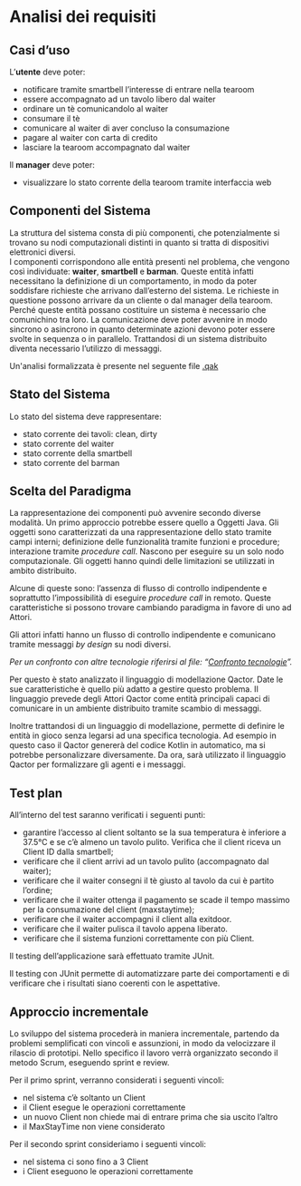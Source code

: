 # Analisi dei requisiti

## Casi d’uso

L’**utente** deve poter:
*   notificare tramite smartbell l’interesse di entrare nella tearoom
*   essere accompagnato ad un tavolo libero dal waiter
*   ordinare un tè comunicandolo al waiter
*   consumare il tè
*   comunicare al waiter di aver concluso la consumazione 
*   pagare al waiter con carta di credito
*   lasciare la tearoom accompagnato dal waiter

Il **manager** deve poter:
*   visualizzare lo stato corrente della tearoom tramite interfaccia web

## Componenti del Sistema

La struttura del sistema consta di più componenti, che potenzialmente si trovano su nodi computazionali distinti in quanto si tratta di dispositivi elettronici diversi.  
I componenti corrispondono alle entità presenti nel problema, che vengono così individuate: **waiter**, **smartbell** e **barman**. Queste entità infatti necessitano la definizione di un comportamento, in modo da poter soddisfare richieste che arrivano dall’esterno del sistema. Le richieste in questione possono arrivare da un cliente o dal manager della tearoom.  
Perché queste entità possano costituire un sistema è necessario che comunichino tra loro. La comunicazione deve poter avvenire in modo sincrono o asincrono in quanto determinate azioni devono poter essere svolte in sequenza o in parallelo. 
Trattandosi di un sistema distribuito diventa necessario l’utilizzo di messaggi.

Un'analisi formalizzata è presente nel seguente file [.qak](analisi.qak)

## Stato del Sistema

Lo stato del sistema deve rappresentare:
*   stato corrente dei tavoli: clean, dirty
*   stato corrente del waiter
*   stato corrente della smartbell
*   stato corrente del barman

## Scelta del Paradigma

La rappresentazione dei componenti può avvenire secondo diverse modalità. 
Un primo approccio potrebbe essere quello a Oggetti Java.
Gli oggetti sono caratterizzati da una rappresentazione dello stato tramite campi interni; definizione delle funzionalità tramite funzioni e procedure; interazione tramite _procedure call_.
Nascono per eseguire su un solo nodo computazionale.
Gli oggetti hanno quindi delle limitazioni se utilizzati in ambito distribuito. 

Alcune di queste sono: l’assenza di flusso di controllo indipendente e soprattutto l’impossibilità di eseguire _procedure call_ in remoto.
Queste caratteristiche si possono trovare cambiando paradigma in favore di uno ad Attori.

Gli attori infatti hanno un flusso di controllo indipendente e comunicano tramite messaggi _by design_ su nodi diversi.

_Per un confronto con altre tecnologie riferirsi al file: “[Confronto tecnologie](Confronto%20tecnologie.md)”._

Per questo è stato analizzato il linguaggio di modellazione Qactor.
Date le sue caratteristiche è quello più adatto a gestire questo problema.
Il linguaggio prevede degli Attori Qactor come entità principali capaci di comunicare in un ambiente distribuito tramite scambio di messaggi.

Inoltre trattandosi di un linguaggio di modellazione, permette di definire le entità in gioco senza legarsi ad una specifica tecnologia. Ad esempio in questo caso il Qactor genererà del codice Kotlin in automatico, ma si potrebbe personalizzare diversamente.
Da ora, sarà utilizzato il linguaggio Qactor per formalizzare gli agenti e i messaggi.

## Test plan

All’interno del test saranno verificati i seguenti punti:
*   garantire l’accesso al client soltanto se la sua temperatura è inferiore a 37.5°C e se c’è almeno un tavolo pulito. Verifica che il client riceva un Client ID dalla smartbell;
*   verificare che il client arrivi ad un tavolo pulito (accompagnato dal waiter);
*   verificare che il waiter consegni il tè giusto al tavolo da cui è partito l’ordine;
*   verificare che il waiter ottenga il pagamento se scade il tempo massimo per la consumazione del client (maxstaytime);
*   verificare che il waiter accompagni il client alla exitdoor.
*   verificare che il waiter pulisca il tavolo appena liberato.
*   verificare che il sistema funzioni correttamente con più Client.

Il testing dell’applicazione sarà effettuato tramite JUnit.

Il testing con JUnit permette di automatizzare parte dei comportamenti e di verificare che i risultati siano coerenti con le aspettative. 

## Approccio incrementale

Lo sviluppo del sistema procederà in maniera incrementale, partendo da problemi semplificati con vincoli e assunzioni, in modo da velocizzare il rilascio di prototipi. 
Nello specifico il lavoro verrà organizzato secondo il metodo Scrum, eseguendo sprint e review.

Per il primo sprint, verranno considerati i seguenti vincoli:
*   nel sistema c’è soltanto un Client
*   il Client esegue le operazioni correttamente
*   un nuovo Client non chiede mai di entrare prima che sia uscito l’altro
*   il MaxStayTime non viene considerato

Per il secondo sprint consideriamo i seguenti vincoli:
*   nel sistema ci sono fino a 3 Client 
*   i Client eseguono le operazioni correttamente
